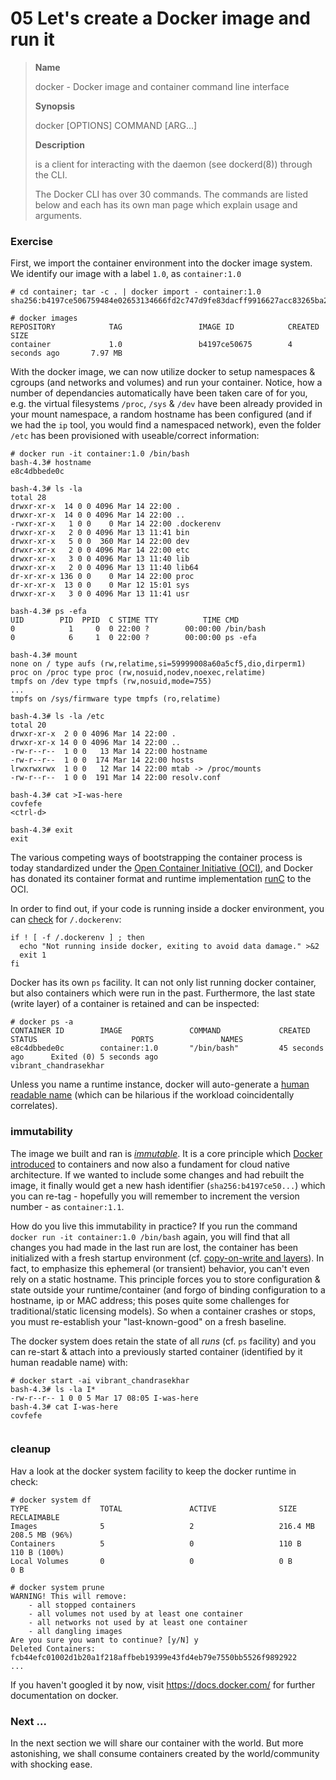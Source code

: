 # 05 Let's create a Docker image and run it

>**Name**
>
>docker - Docker image and container command line interface
>
>**Synopsis**
>
>docker [OPTIONS] COMMAND [ARG...]
>
>**Description**
>
>is a client for interacting with the daemon (see dockerd(8)) through the CLI.
>
>The Docker CLI has over 30 commands. The commands are listed below and each has its own man page which explain usage and arguments.

### Exercise

First, we import the container environment into the docker image system. We identify our image with a label `1.0`, as `container:1.0`
```
# cd container; tar -c . | docker import - container:1.0
sha256:b4197ce506759484e02653134666fd2c747d9fe83dacff9916627acc83265ba2

# docker images
REPOSITORY            TAG                 IMAGE ID            CREATED             SIZE
container             1.0                 b4197ce50675        4 seconds ago       7.97 MB
```

With the docker image, we can now utilize docker to setup namespaces & cgroups (and networks and volumes) and run your container. Notice, how a number of dependancies automatically have been taken care of for you, e.g. the virtual filesystems `/proc`, `/sys` & `/dev` have been already provided in your mount namespace, a random hostname has been configured (and if we had the `ip` tool, you would find a namespaced network), even the folder  `/etc` has been provisioned with useable/correct information:
```
# docker run -it container:1.0 /bin/bash
bash-4.3# hostname
e8c4dbbede0c

bash-4.3# ls -la
total 28
drwxr-xr-x  14 0 0 4096 Mar 14 22:00 .
drwxr-xr-x  14 0 0 4096 Mar 14 22:00 ..
-rwxr-xr-x   1 0 0    0 Mar 14 22:00 .dockerenv
drwxr-xr-x   2 0 0 4096 Mar 13 11:41 bin
drwxr-xr-x   5 0 0  360 Mar 14 22:00 dev
drwxr-xr-x   2 0 0 4096 Mar 14 22:00 etc
drwxr-xr-x   3 0 0 4096 Mar 13 11:40 lib
drwxr-xr-x   2 0 0 4096 Mar 13 11:40 lib64
dr-xr-xr-x 136 0 0    0 Mar 14 22:00 proc
dr-xr-xr-x  13 0 0    0 Mar 12 15:01 sys
drwxr-xr-x   3 0 0 4096 Mar 13 11:41 usr

bash-4.3# ps -efa
UID        PID  PPID  C STIME TTY          TIME CMD
0            1     0  0 22:00 ?        00:00:00 /bin/bash
0            6     1  0 22:00 ?        00:00:00 ps -efa

bash-4.3# mount
none on / type aufs (rw,relatime,si=59999008a60a5cf5,dio,dirperm1)
proc on /proc type proc (rw,nosuid,nodev,noexec,relatime)
tmpfs on /dev type tmpfs (rw,nosuid,mode=755)
...
tmpfs on /sys/firmware type tmpfs (ro,relatime)

bash-4.3# ls -la /etc
total 20
drwxr-xr-x  2 0 0 4096 Mar 14 22:00 .
drwxr-xr-x 14 0 0 4096 Mar 14 22:00 ..
-rw-r--r--  1 0 0   13 Mar 14 22:00 hostname
-rw-r--r--  1 0 0  174 Mar 14 22:00 hosts
lrwxrwxrwx  1 0 0   12 Mar 14 22:00 mtab -> /proc/mounts
-rw-r--r--  1 0 0  191 Mar 14 22:00 resolv.conf

bash-4.3# cat >I-was-here
covfefe
<ctrl-d>

bash-4.3# exit
exit
```
The various competing ways of bootstrapping the container process is today standardized under the [Open Container Initiative (OCI)](https://www.opencontainers.org/), and Docker has donated its container format and runtime implementation [runC]( https://github.com/opencontainers/runc) to the OCI.

In order to find out, if your code is running inside a docker environment, you can [check](https://github.com/minio/minio/pull/1330) for `/.dockerenv`:
```
if ! [ -f /.dockerenv ] ; then
  echo "Not running inside docker, exiting to avoid data damage." >&2
  exit 1
fi
```

Docker has its own `ps` facility. It can not only list running docker container, but also containers which were run in the past. Furthermore, the last state (write layer) of a container is retained and can be inspected:
```
# docker ps -a
CONTAINER ID        IMAGE               COMMAND             CREATED             STATUS                     PORTS               NAMES
e8c4dbbede0c        container:1.0       "/bin/bash"         45 seconds ago      Exited (0) 5 seconds ago                       vibrant_chandrasekhar
```
Unless you name a runtime instance, docker will auto-generate a [human readable name](https://github.com/moby/moby/blob/master/pkg/namesgenerator/names-generator.go) (which can be hilarious if the workload coincidentally correlates).

### immutability
The image we built and ran is [*immutable*](https://en.wikipedia.org/wiki/Immutable_object). It is a core principle which [Docker introduced](https://www.youtube.com/watch?v=_DOXBVrlW78) to containers and now also a fundament for cloud native architecture. If we wanted to include some changes and had rebuilt the image, it finally would get a new hash identifier (`sha256:b4197ce50...`) which you can re-tag - hopefully you will remember to increment the version number -  as `container:1.1`.

How do you live this immutability in practice? If you run the command `docker run -it container:1.0 /bin/bash` again, you will find that all changes you had made in the last run are lost, the container has been initialized with a fresh startup environment (cf. [copy-on-write and layers](https://docs.docker.com/storage/storagedriver/)). In fact, to emphasize this ephemeral (or transient) behavior, you can't even rely on a static hostname. This principle forces you to store configuration & state outside your runtime/container (and forgo of binding configuration to a hostname, ip or MAC address; this poses quite some challenges for traditional/static licensing models). So when a container crashes or stops, you must re-establish your "last-known-good" on a fresh baseline.

The docker system does retain the state of all *runs* (cf. `ps` facility) and you can re-start & attach into a previously started container (identified by it human readable name) with:
```
# docker start -ai vibrant_chandrasekhar
bash-4.3# ls -la I*
-rw-r--r-- 1 0 0 5 Mar 17 08:05 I-was-here
bash-4.3# cat I-was-here
covfefe
 
```

### cleanup
Hav a look at the docker system facility to keep the docker runtime in check:
```
# docker system df
TYPE                TOTAL               ACTIVE              SIZE                RECLAIMABLE
Images              5                   2                   216.4 MB            208.5 MB (96%)
Containers          5                   0                   110 B               110 B (100%)
Local Volumes       0                   0                   0 B                 0 B

# docker system prune
WARNING! This will remove:
	- all stopped containers
	- all volumes not used by at least one container
	- all networks not used by at least one container
	- all dangling images
Are you sure you want to continue? [y/N] y
Deleted Containers:
fcb44efc01002d1b20a1f218affbeb19399e43fd4eb79e7550bb5526f9892922
...

```

If you haven't googled it by now, visit https://docs.docker.com/ for further documentation on docker.

### Next ...

In the next section we will share our container with the world. But more astonishing, we shall consume containers created by the world/community with shocking ease.